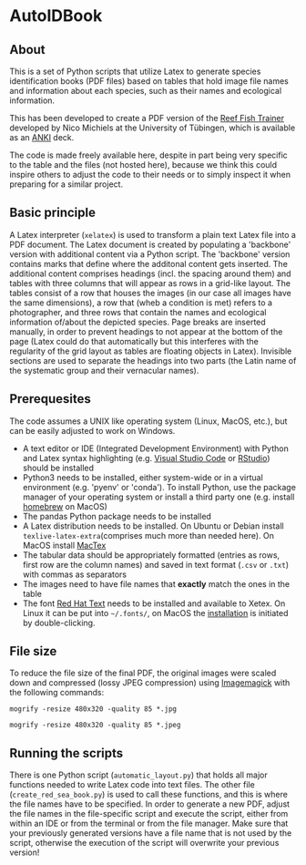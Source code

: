 # AutoIDBook

## About
This is a set of Python scripts that utilize Latex to generate species identification books (PDF files) based on tables that hold image file names and information about each species, such as their names and ecological information.

This has been developed to create a PDF version of the [Reef Fish Trainer](https://uni-tuebingen.de/de/251585) developed by Nico Michiels at the University of Tübingen, which is available as an [ANKI](https://apps.ankiweb.net/) deck.

The code is made freely available here, despite in part being very specific to the table and the files (not hosted here), because we think this could inspire others to adjust the code to their needs or to simply inspect it when preparing for a similar project.
 

## Basic principle
A Latex interpreter (`xelatex`) is used to transform a plain text Latex file into a PDF document. The Latex document is created by populating a 'backbone' version with additional content via a Python script. The 'backbone' version contains marks that define where the additonal content gets inserted. The additional content comprises headings (incl. the spacing around them) and tables with three columns that will appear as rows in a grid-like layout. The tables consist of a row that houses the images (in our case all images have the same dimensions), a row that (wheb a condition is met) refers to a photographer, and three rows that contain the names and ecological information of/about the depicted species. Page breaks are inserted manually, in order to prevent headings to not appear at the bottom of the page (Latex could do that automatically but this interferes with the regularity of the grid layout as tables are floating objects in Latex). Invisible sections are used to separate the headings into two parts (the Latin name of the systematic group and their vernacular names).


## Prerequesites
The code assumes a UNIX like operating system (Linux, MacOS, etc.), but can be easily adjusted to work on Windows.
- A text editor or IDE (Integrated Development Environment) with Python and Latex syntax highlighting (e.g. [Visual Studio Code](https://code.visualstudio.com/) or [RStudio](https://posit.co/download/rstudio-desktop/)) should be installed 
- Python3 needs to be installed, either system-wide or in a virtual environment (e.g. 'pyenv' or 'conda'). To install Python, use the package manager of your operating system or install a third party one (e.g. install [homebrew](https://brew.sh/) on MacOS)
- The pandas Python package needs to be installed
- A Latex distribution needs to be installed. On Ubuntu or Debian install `texlive-latex-extra`(comprises much more than needed here). On MacOS install [MacTex](https://www.tug.org/mactex/)
- The tabular data should be appropriately formatted (entries as rows, first row are the column names) and saved in text format (`.csv` or `.txt`) with commas as separators
- The images need to have file names that **exactly** match the ones in the table
- The font [Red Hat Text](https://fonts.google.com/specimen/Red+Hat+Text) needs to be installed and available to Xetex. On Linux it can be put into `~/.fonts/`, on MacOS the [installation](https://support.apple.com/en-us/HT201749) is initiated by double-clicking.


## File size
To reduce the file size of the final PDF, the original images were scaled down and compressed (lossy JPEG compression) using [Imagemagick]() with the following commands:

```mogrify -resize 480x320 -quality 85 *.jpg```

```mogrify -resize 480x320 -quality 85 *.jpeg```


## Running the scripts
There is one Python script (`automatic_layout.py`) that holds all major functions needed to write Latex code into text files. The other file (`create_red_sea_book.py`) is used to call these functions, and this is where the file names have to be specified. In order to generate a new PDF, adjust the file names in the file-specific script and execute the script, either from within an IDE or from the terminal or from the file manager. Make sure that your previously generated versions have a file name that is not used by the script, otherwise the execution of the script will overwrite your previous version!

